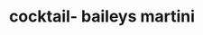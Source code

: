 ---
servings:
notes:
directions: |-
  * Put ice in shaker
  * Add alcohol
  * Shake
  * Drizzle chocolate sauce on cup
ingredients: |-
  * 2 oz baileys
  * 1 oz vodka
rating: 5
ease: easy
category: beverage
subcategory: ['alcoholic']
href:
totalTime:
cookTime:
prepTime:
title: cocktail- baileys martini
path: /cocktail-baileys-martini
---